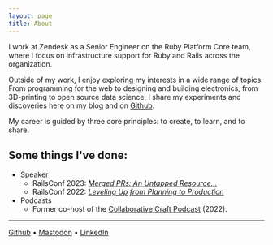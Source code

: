 ```yaml
---
layout: page
title: About
---
```


I work at Zendesk as a Senior Engineer on the Ruby Platform Core team, where I focus on infrastructure support for Ruby and Rails across the organization.

Outside of my work, I enjoy exploring my interests in a wide range of topics. From programming for the web to designing and building electronics, from 3D-printing to open source data science, I share my experiments and discoveries here on my blog and on [Github](https://github.com/thomascountz).

My career is guided by three core principles: to create, to learn, and to share.


## Some things I've done:

* Speaker
  * RailsConf 2023: [_Merged PRs: An Untapped Resource..._](https://www.youtube.com/watch?v=zLSetis6mec)
  * RailsConf 2022: [_Leveling Up from Planning to Production_](https://www.youtube.com/watch?v=4XkPMWiTRMA)
* Podcasts
  * Former co-host of the [Collaborative Craft Podcast](https://8thlight.com/blog/collaborative-craft/) (2022).

---

[Github](https://github.com/thomascountz) • [Mastodon](https://ruby.social/@thomascountz) • [LinkedIn](https://www.linkedin.com/in/thomas-countz-8b0951135/)
